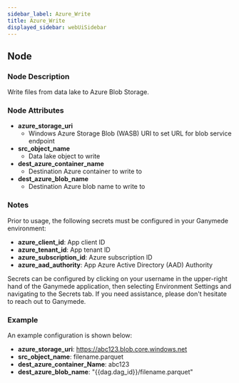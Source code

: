 ```yaml
---
sidebar_label: Azure_Write
title: Azure_Write
displayed_sidebar: webUiSidebar
---
```


## Node

### Node Description

Write files from data lake to Azure Blob Storage.

### Node Attributes

- **azure_storage_uri**
  - Windows Azure Storage Blob (WASB) URI to set URL for blob service endpoint
- **src_object_name**
  - Data lake object to write
- **dest_azure_container_name**
  - Destination Azure container to write to
- **dest_azure_blob_name**
  - Destination Azure blob name to write to

### Notes

Prior to usage, the following secrets must be configured in your Ganymede environment:

- **azure_client_id**: App client ID
- **azure_tenant_id**: App tenant ID
- **azure_subscription_id**: Azure subscription ID
- **azure_aad_authority**: App Azure Active Directory (AAD) Authority

Secrets can be configured by clicking on your username in the upper-right hand of the Ganymede
application, then selecting Environment Settings and navigating to the Secrets tab.  If you need
assistance, please don't hesitate to reach out to Ganymede.

### Example

An example configuration is shown below:

- **azure_storage_uri**: https://abc123.blob.core.windows.net
- **src_object_name**: filename.parquet
- **dest_azure_container_Name**: abc123
- **dest_azure_blob_name**: "\{\{dag.dag_id\}\}/filename.parquet"
